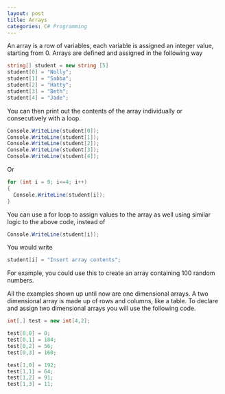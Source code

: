 ```yaml
---
layout: post
title: Arrays
categories: C# Programming
---
```

An array is a row of variables, each variable is assigned an integer value, starting from 0.
Arrays are defined and assigned in the following way
```csharp
string[] student = new string [5]
student[0] = "Nolly";
student[1] = "Sabba";
student[2] = "Hatty";
student[3] = "Beth";
student[4] = "Jade";
```
You can then print out the contents of the array individually or consecutively with a loop.
```csharp
Console.WriteLine(student[0]);
Console.WriteLine(student[1]);
Console.WriteLine(student[2]);
Console.WriteLine(student[3]);
Console.WriteLine(student[4]);
```
Or
```csharp
for (int i = 0; i<=4; i++)
{
  Console.WriteLine(student[i]);
}
```
You can use a for loop to assign values to the array as well using similar logic to the above code, instead of 
```csharp
Console.WriteLine(student[i]);
```
You would write
```csharp
student[i] = "Insert array contents";
```
For example, you could use this to create an array containing 100 random numbers.

All the examples shown up until now are one dimensional arrays. A two dimensional array is made up of rows and columns, like a table.
To declare and assign two dimensional arrays you will use the following code.

```csharp
int[,] test = new int[4,2];

test[0,0] = 0;
test[0,1] = 184;
test[0,2] = 56;
test[0,3] = 160;

test[1,0] = 192;
test[1,1] = 64;
test[1,2] = 91;
test[1,3] = 11;
```

